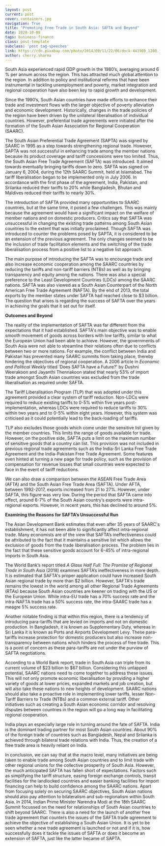 ```yaml
---
layout: post
current: post
cover: containers.jpg
navigation: True
title: "Promoting Free Trade in South Asia: SAFTA and Beyond"
date: 2020-10-08
tags: business-finance
class: post-template
subclass: 'post tag-speeches'
link: https://cdn.pixabay.com/photo/2014/09/11/22/00/dock-441989_1280.jpg
author: cherry.sharma
---
```

South Asia experienced rapid GDP growth in the 1980’s, averaging around 6 % per annum across the region. This has attracted much global attention to the region. In addition to policy and institutional reforms that have been instrumental in tackling unemployment and poverty, market integration and regional cooperation have also been key to rapid growth and development.

Since the 1990’s, South Asian countries have made efforts to enhance their trade and investment flows with the larger objective of poverty alleviation and economic development. Historically, changes in the trade policies of the region have been driven by the unilateral liberalisation of individual countries. However, preferential trade agreements were initiated after the formation of the South Asian Association for Regional Cooperation (SAARC).

The South Asian Preferential Trade Agreement (SAPTA) was signed by SAARC in 1995 as a step towards strengthening regional trade. However, SAPTA was not successful in enhancing trade among the member nations because its product coverage and tariff concessions were too limited. Thus, the South Asian Free Trade Agreement (SAFTA) was introduced. It aimed towards eventually bringing tariffs down to zero. SAFTA was signed on January 6, 2004, during the 12th SAARC Summit, held at Islamabad. The tariff liberalisation began to be implemented only in July 2006. In accordance with the first phase of the agreement, India, Pakistan, and Srilanka reduced their tariffs to 20% while Bangladesh, Bhutan and Maldives reduced their tariffs to nearly 30%.

The introduction of SAFTA provided many opportunities to SAARC countries, but at the same time, it posed a few challenges. This was mainly because the agreement would have a significant impact on the welfare of member nations and on domestic producers. Critics say that SAFTA was unsuccessful in changing the existing trade patterns among South Asian countries to the extent that was initially proclaimed. Though SAFTA was introduced to counter the problems posed by SAPTA, it is considered to be an extension of the previous agreement. The only changes seemed to be the inclusion of trade facilitation elements and the switching of the trade liberalisation process from a positive list to a negative list approach.

The main purpose of introducing the SAFTA was to encourage trade and also increase economic cooperation among the SAARC countries by reducing the tariffs and non-tariff barriers (NTBs) as well as by bringing transparency and equity among the nations. There was also a special preference to the Least Development Countries (LDCs) among the SAARC nations. SAFTA was also viewed as a South Asian Counterpart of the North American Free Trade Agreement (NAFTA). By the end of 2013, the total exports by the member states under SAFTA had reached close to $3 billion. The question that arises is regarding the success of SAFTA over the years in achieving the goals that it set out for itself.

**Outcomes and Beyond**

The reality of the implementation of SAFTA was far different from the expectations that it had established. SAFTA's main objective was to enable smooth movement of goods across borders with low tariffs, similar to what the European Union had been able to achieve. However, the governments of South Asia were not able to streamline their relations often due to conflicts between two or more nations. For example, the conflict between India and Pakistan has prevented many SAARC summits from taking place, thereby hindering the objectives of regional cooperation. A 2006 article in *Economic and Political Weekly* titled 'Does SAFTA have a Future?' by Dushni Weerakoon and Jayanthi Thennakoon stated that nearly 53% of import trade amongst South Asian countries was excluded from the trade liberalisation as required under SAFTA.

The Tariff Liberalisation Program (TLP) that was adopted under this agreement provided a clear system of tariff reduction. Non-LDCs were required to reduce existing tariffs to 0-5% within five years post-implementation, whereas LDCs were required to reduce tariffs to 30% within two years and to 0-5% within eight years. However, this system was criticised as it could potentially lead to the back-loading of tariffs.

TLP also excludes those goods which come under the sensitive list given by the member countries. This limits the range of goods available for trade. However, on the positive side, SAFTA puts a limit on the maximum number of sensitive goods that a country can list. This provision was not included in previous regional trade agreements such as the India-Sri Lanka Free Trade Agreement and the India-Pakistan Free Trade Agreement. Some features even hinted at turning a new page for trade policy, such as the provision of compensation for revenue losses that small countries were expected to face in the event of tariff reductions.

We can also draw a comparison between the ASEAN Free Trade Area (AFTA) and the South Asian Free Trade Area (SAFTA). Under AFTA, between 1992-2017, exports increased from 21 to 27%. However, under SAFTA, this figure was very low. During the period that SAFTA came into effect, around 6-7% of the South Asian country’s exports were intra-regional exports. However, in recent years, this has declined to around 5%.

**Examining the Reasons for SAFTA’s Unsuccessful Run**

The Asian Development Bank estimates that even after 35 years of SAARC's establishment, it has not been able to significantly affect intra-regional trade. Many economists are of the view that SAFTA’s ineffectiveness could be attributed to the fact that it maintains a sensitive list which allows the exclusion of goods from the trade liberalisation process. The problem lies in the fact that these sensitive goods account for 6-45% of intra-regional imports in South Asia.

The World Bank’s report titled *A Glass Half Full: The Promise of Regional Trade in South Asia* (2018) examines SAFTA’s ineffectiveness in more depth. It is estimated that SAFTA's proper application could have increased South Asian regional trade by more than $2 billion. However, SAFTA's trade remains the lowest in the world among all other Regional Trade Agreements (RTAs) because South Asian countries are keener on trading with the US or the European Union. While intra-EU trade has a 70% success rate and the intra-NAFTA trade has a 50% success rate, the intra-SAARC trade has a meagre 5% success rate.

Another notable finding is that within this region, there is a tendency of introducing para-tariffs that are levied on imports and not on domestic production. In Bangladesh, it is known as Supplementary Duty, whereas in Sri Lanka it is known as Ports and Airports Development Levy. These para-tariffs increase protection for domestic producers but also increase non-transparency between nations which hinders the process of free trade. This is a point of concern as these para-tariffs are not under the purview of SAFTA negotiations.

According to a World Bank report, trade in South Asia can triple from its current volume of $23 billion to $67 billion. Considering this untapped potential, SAARC nations need to come together to address these issues. This will not only promote economic liberalisation by providing a higher variety of goods at lower prices, expanded markets and job creation, but will also take these nations to new heights of development. SAARC nations should also take a proactive role in implementing lower tariffs, lesser Non-Tariff Barriers to Trade (NTBs) and a common external tariff. Other initiatives such as creating a South Asian economic corridor and resolving disputes between countries in the region will go a long way in facilitating regional cooperation.

India plays an especially large role in turning around the fate of SAFTA. India is the dominant trading partner for most South Asian countries. About 90% of the foreign trade of countries such as Bangladesh, Nepal and Srilanka is achieved through bilateral trade relations with India. Thus, the creation of a free trade area is heavily reliant on India.

In conclusion, we can say that at the macro level, many initiatives are being taken to enable trade among South Asian countries and to limit trade with other regional unions for the collective prosperity of South Asia. However, the much anticipated SAFTA has fallen short of expectations. Factors such as simplifying the tariff structure, easing foreign exchange controls, transit facilities for the landlocked countries and easier banking facilities for import financing can help to build confidence among the SAARC nations. Apart from focusing solely on securing SAARC objectives, South Asian nations should also pay attention to bilateralism and sub-regionalism within South Asia. In 2014, Indian Prime Minister Narendra Modi at the 18th SAARC Summit focussed on the need for relationships of South Asian countries to shift beyond SAARC. There is also a need for the launch of another free trade agreement that counters the issues of the SAFTA trade agreement to achieve the objective of establishing a South Asian Union. It is yet to be seen whether a new trade agreement is launched or not and if it is, how successfully does it tackle the issues of SAFTA or does it become an extension of SAFTA, just like the latter became of SAPTA.
